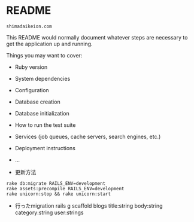 # README

```
shimadaikeion.com
```
This README would normally document whatever steps are necessary to get the
application up and running.

Things you may want to cover:

* Ruby version

* System dependencies

* Configuration

* Database creation

* Database initialization

* How to run the test suite

* Services (job queues, cache servers, search engines, etc.)

* Deployment instructions

* ...


- 更新方法

```
rake db:migrate RAILS_ENV=development
rake assets:precompile RAILS_ENV=development
rake unicorn:stop && rake unicorn:start
```

- 行ったmigration
rails g scaffold blogs title:string body:string category:string user:strings